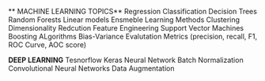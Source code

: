 
** MACHINE LEARNING TOPICS**
Regression
Classification
Decision Trees
Random Forests
Linear models
Ensmeble Learning Methods
Clustering
Dimensionality Redcution
Feature Engineering
Support Vector Machines
Boosting ALgorithms
Bias-Variance
Evalutation Metrics (precision, recall, F1, ROC Curve, AOC score)

**DEEP LEARNING**
Tesnorflow 
Keras
Neural Network
Batch Normalization
Convolutional Neural Networks
Data Augmentation
